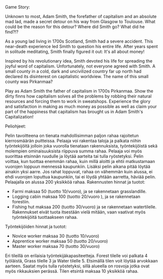 Game Story:

Unknown to most, Adam Smith, the forefather of capitalism and an absolute mad lad, made a secret detour on his way from Glasgow to Toulouse. What could be the reason for this detour? Where did Smith go? What did he find?!?
 
As a young lad living in 1700s Scotland, Smith had a severe accident. This near-death experience led Smith to question his entire life. After years spent in solitude meditating, Smith finally figured it out: It's all about money! 
 
Inspired by his revolutionary idea, Smith devoted his life for spreading the joyful word of capitalism. Unfortunately, not everyone agreed with Smith. A small county in a cold, dark and uncivilized country far up north had declared its disinterest on capitalistic worldview. The name of this small county was Pirkanmaa?
 
Play as Adam Smith the father of capitalism in 1700s Pirkanmaa. Show the dirty finns how capitalism solves all the problems by robbing their natural resources and forcing them to work in sweatshops. Experience the glory and satisfaction in making as much money as possible as well as claim your part of the happiness that capitalism has brought us in Adam Smith's Capitalization!

Peliohjeet:

Pelin tavoitteena on tienata mahdollisimman paljon rahaa rajoitetun kierrosmäärän puitteissa. Pelaaja voi rakentaa taloja ja palkata niihin työntekijöitä jolloin joka vuorolla tienataan rakennuksista, työntekijöistä sekä molempien ominaisuuksista riippuva summa rahaa. Pelaaja voi myös suorittaa etsinnän ruudulle ja löytää aarteita tai tulla ryöstetyksi. Pelin voittaa, kun tuottaa enemmän rahaa, kuin millä aloitti ja ehtii matkustamaan vuorojen loppuun mennessä kaupunkiin. Lisäksi pelin aikana pitää löytää ainakin yksi aarre. Jos rahat loppuvat, rahaa on vähemmän kuin alussa, ei ehdi vuorojen loputtua kaupunkiin, tai ei löydä yhtään aarretta, häviää pelin. 
Pelaajalla on alussa 200 yksikköä rahaa. 
Rakennusten hinnat ja tuotot:
-	Farmi maksaa 50 (tuotto 10/vuoro), ja se rakennetaan grasslandille. 
-	Logging cabin maksaa 100 (tuotto 20/vuoro ), ja se rakennetaan forestiin. 
-	Fishing hut maksaa 200  (tuotto 30/vuoro) ja se rakennetaan watertilelle. 
Rakennukset eivät tuota itsestään vielä mitään, vaan vaativat myös työntekijöitä tuottaakseen rahaa. 

Työntekijöiden hinnat ja tuotot:
-	Novice worker maksaa 30 (tuotto 10/vuoro)
-	Apprentice worker maksaa 50 (tuotto 20/vuoro)
-	Master worker maksaa 70 (tuotto 30/vuoro)

Eri tileillä on erilaisia työntekijäkapasiteetteja. Forest tilelle voi palkata 4 työläistä, Grass tilelle 3 ja Water  tilelle 5.
Etsimällä tilen voit löytää arvokkaan aarteen. Saatat myös tulla ryöstetyksi, sillä alueella on rosvoja jotka ovat myös rikkauksien perässä. Tilen etsintä maksaa 10 yksikköä rahaa.

